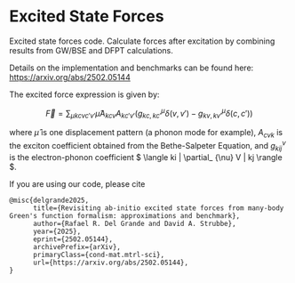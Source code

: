# Excited State Forces

Excited state forces code. Calculate forces after excitation by combining results from GW/BSE and DFPT calculations. 

Details on the implementation and benchmarks can be found here: https://arxiv.org/abs/2502.05144 

The excited force expression is given by:

$$ \vec{F} = \sum_{\mu k cv c'v'} \hat{\mu} A_{kcv} A_{kc'v'} \left( g^{\mu}_ {kc,kc'} \delta(v,v') - g^{\mu}_{kv,kv'} \delta(c,c') \right) $$

where $\hat{\mu}$ is one displacement pattern (a phonon mode for example), $A_{cvk}$ is the exciton coefficient obtained from the Bethe-Salpeter Equation, and $g^{\nu}_ {kij}$ is the electron-phonon coefficient $ \langle ki | \partial_ {\nu} V | kj \rangle $.

If you are using our code, please cite 

```
@misc{delgrande2025,
      title={Revisiting ab-initio excited state forces from many-body Green's function formalism: approximations and benchmark}, 
      author={Rafael R. Del Grande and David A. Strubbe},
      year={2025},
      eprint={2502.05144},
      archivePrefix={arXiv},
      primaryClass={cond-mat.mtrl-sci},
      url={https://arxiv.org/abs/2502.05144}, 
}
```


